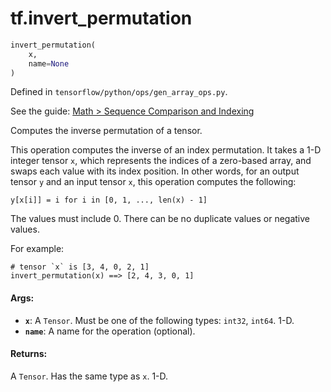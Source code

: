 <div itemscope itemtype="http://developers.google.com/ReferenceObject">
<meta itemprop="name" content="tf.invert_permutation" />
</div>

# tf.invert_permutation

``` python
invert_permutation(
    x,
    name=None
)
```



Defined in `tensorflow/python/ops/gen_array_ops.py`.

See the guide: [Math > Sequence Comparison and Indexing](../../../api_guides/python/math_ops.md#Sequence_Comparison_and_Indexing)

Computes the inverse permutation of a tensor.

This operation computes the inverse of an index permutation. It takes a 1-D
integer tensor `x`, which represents the indices of a zero-based array, and
swaps each value with its index position. In other words, for an output tensor
`y` and an input tensor `x`, this operation computes the following:

`y[x[i]] = i for i in [0, 1, ..., len(x) - 1]`

The values must include 0. There can be no duplicate values or negative values.

For example:

```
# tensor `x` is [3, 4, 0, 2, 1]
invert_permutation(x) ==> [2, 4, 3, 0, 1]
```

#### Args:

* <b>`x`</b>: A `Tensor`. Must be one of the following types: `int32`, `int64`. 1-D.
* <b>`name`</b>: A name for the operation (optional).


#### Returns:

A `Tensor`. Has the same type as `x`. 1-D.